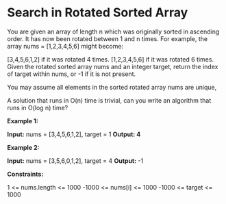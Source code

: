 # Search in Rotated Sorted Array


You are given an array of length n which was originally sorted in ascending order. It has now been rotated between 1 and n times. For example, the array nums = [1,2,3,4,5,6] might become:

[3,4,5,6,1,2] if it was rotated 4 times.
[1,2,3,4,5,6] if it was rotated 6 times.
Given the rotated sorted array nums and an integer target, return the index of target within nums, or -1 if it is not present.

You may assume all elements in the sorted rotated array nums are unique,

A solution that runs in O(n) time is trivial, can you write an algorithm that runs in O(log n) time?

**Example 1:**

**Input:** nums = [3,4,5,6,1,2], target = 1
**Output: 4**

**Example 2:**

**Input:** nums = [3,5,6,0,1,2], target = 4
**Output:** -1

**Constraints:**

1 <= nums.length <= 1000
-1000 <= nums[i] <= 1000
-1000 <= target <= 1000
